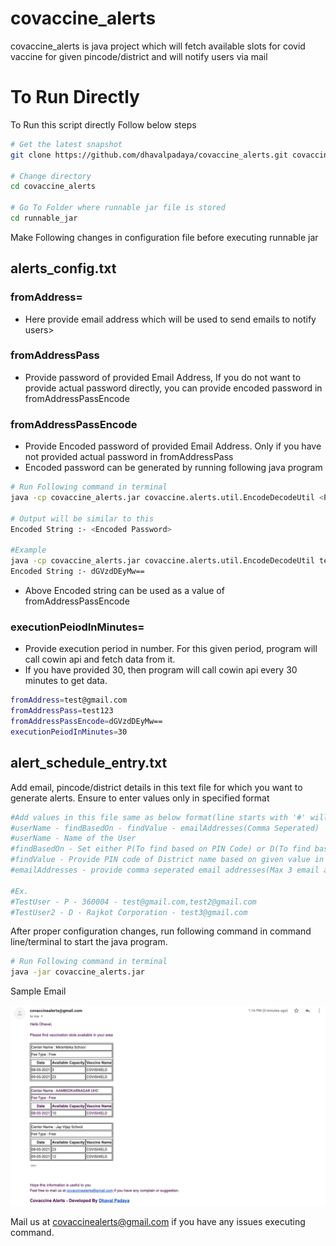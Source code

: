 # covaccine_alerts
covaccine_alerts is java project which will fetch available slots for covid vaccine for given pincode/district and will notify users via mail

# To Run Directly

To Run this script directly Follow below steps

```bash
# Get the latest snapshot
git clone https://github.com/dhavalpadaya/covaccine_alerts.git covaccine_alerts

# Change directory
cd covaccine_alerts

# Go To Folder where runnable jar file is stored
cd runnable_jar
```

Make Following changes in configuration file before executing runnable jar

## alerts_config.txt

### fromAddress= 

- Here provide email address which will be used to send emails to notify users>

### fromAddressPass

- Provide password of provided Email Address, If you do not want to provide actual password directly, you can provide encoded password in fromAddressPassEncode

### fromAddressPassEncode

- Provide Encoded password of provided Email Address. Only if you have not provided actual password in fromAddressPass
- Encoded password can be generated by running following java program

```bash
# Run Following command in terminal
java -cp covaccine_alerts.jar covaccine.alerts.util.EncodeDecodeUtil <Provide Actual Password> 

# Output will be similar to this
Encoded String :- <Encoded Password>

#Example
java -cp covaccine_alerts.jar covaccine.alerts.util.EncodeDecodeUtil test123
Encoded String :- dGVzdDEyMw==
```

- Above Encoded string can be used as a value of fromAddressPassEncode

### executionPeiodInMinutes=

- Provide execution period in number. For this given period, program will call cowin api and fetch data from it.
- If you have provided 30, then program will call cowin api every 30 minutes to get data.

```bash
fromAddress=test@gmail.com
fromAddressPass=test123
fromAddressPassEncode=dGVzdDEyMw==
executionPeiodInMinutes=30
```

## alert_schedule_entry.txt

Add email, pincode/district details in this text file for which you want to generate alerts. Ensure to enter values only in specified format 

```bash
#Add values in this file same as below format(line starts with '#' will be considered as comment)
#userName - findBasedOn - findValue - emailAddresses(Comma Seperated)
#userName - Name of the User
#findBasedOn - Set either P(To find based on PIN Code) or D(To find based on District)
#findValue - Provide PIN code of District name based on given value in findBasedOn (Provide district name exactly same as displayed in cowin website)
#emailAddresses - provide comma seperated email addresses(Max 3 email address will be considered)

#Ex. 
#TestUser - P - 360004 - test@gmail.com,test2@gmail.com
#TestUser2 - D - Rajkot Corporation - test3@gmail.com
```

After proper configuration changes, run following command in command line/terminal to start the java program.

```bash
# Run Following command in terminal
java -jar covaccine_alerts.jar
```
Sample Email

<img src="/covaccine_alert_email.png" alt="Screenshot of the sample email"/>

Mail us at covaccinealerts@gmail.com if you have any issues executing command.
